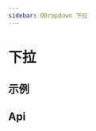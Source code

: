 ```yaml
---
sidebar: ODropdown 下拉
---
```


# 下拉

## 示例

<!-- @usage DropdownUsage -->

<!-- @case:a DropdownAsTheme -->
<!-- @case:a|k|e DropdownPrimary -->
<!-- @case:a|k|e DropdownNormal -->
<!-- @case:a|k|e DropdownText -->

## Api

<!-- @api ODropdown -->
<!-- @api ODropdownItem -->
